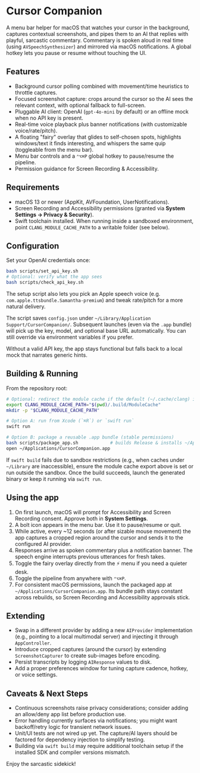 # Cursor Companion

A menu bar helper for macOS that watches your cursor in the background, captures contextual screenshots, and pipes them to an AI that replies with playful, sarcastic commentary. Commentary is spoken aloud in real time (using `AVSpeechSynthesizer`) and mirrored via macOS notifications. A global hotkey lets you pause or resume without touching the UI.

## Features
- Background cursor polling combined with movement/time heuristics to throttle captures.
- Focused screenshot capture: crops around the cursor so the AI sees the relevant context, with optional fallback to full-screen.
- Pluggable AI client: OpenAI (`gpt-4o-mini` by default) or an offline mock when no API key is present.
- Real-time voice playback plus banner notifications (with customizable voice/rate/pitch).
- A floating "fairy" overlay that glides to self-chosen spots, highlights windows/text it finds interesting, and whispers the same quip (toggleable from the menu bar).
- Menu bar controls and a `⌃⌥⌘P` global hotkey to pause/resume the pipeline.
- Permission guidance for Screen Recording & Accessibility.

## Requirements
- macOS 13 or newer (AppKit, AVFoundation, UserNotifications).
- Screen Recording and Accessibility permissions (granted via **System Settings → Privacy & Security**).
- Swift toolchain installed. When running inside a sandboxed environment, point `CLANG_MODULE_CACHE_PATH` to a writable folder (see below).

## Configuration
Set your OpenAI credentials once:

```bash
bash scripts/set_api_key.sh
# Optional: verify what the app sees
bash scripts/check_api_key.sh
```

The setup script also lets you pick an Apple speech voice (e.g. `com.apple.ttsbundle.Samantha-premium`) and tweak rate/pitch for a more natural delivery.

The script saves `config.json` under `~/Library/Application Support/CursorCompanion/`. Subsequent launches (even via the `.app` bundle) will pick up the key, model, and optional base URL automatically. You can still override via environment variables if you prefer.

Without a valid API key, the app stays functional but falls back to a local mock that narrates generic hints.

## Building & Running
From the repository root:

```bash
# Optional: redirect the module cache if the default (~/.cache/clang) is blocked
export CLANG_MODULE_CACHE_PATH="$(pwd)/.build/ModuleCache"
mkdir -p "$CLANG_MODULE_CACHE_PATH"

# Option A: run from Xcode (`⌘R`) or `swift run`
swift run

# Option B: package a reusable .app bundle (stable permissions)
bash scripts/package_app.sh            # builds Release & installs ~/Applications/CursorCompanion.app
open ~/Applications/CursorCompanion.app
```

If `swift build` fails due to sandbox restrictions (e.g., when caches under `~/Library` are inaccessible), ensure the module cache export above is set or run outside the sandbox. Once the build succeeds, launch the generated binary or keep it running via `swift run`.

## Using the app
1. On first launch, macOS will prompt for Accessibility and Screen Recording consent. Approve both in **System Settings**.
2. A bolt icon appears in the menu bar. Use it to pause/resume or quit.
3. While active, every ~12 seconds (or after sizable mouse movement) the app captures a cropped region around the cursor and sends it to the configured AI provider.
4. Responses arrive as spoken commentary plus a notification banner. The speech engine interrupts previous utterances for fresh takes.
5. Toggle the fairy overlay directly from the ⚡️ menu if you need a quieter desk.
6. Toggle the pipeline from anywhere with `⌃⌥⌘P`.
7. For consistent macOS permissions, launch the packaged app at `~/Applications/CursorCompanion.app`. Its bundle path stays constant across rebuilds, so Screen Recording and Accessibility approvals stick.

## Extending
- Swap in a different provider by adding a new `AIProvider` implementation (e.g., pointing to a local multimodal server) and injecting it through `AppController`.
- Introduce cropped captures (around the cursor) by extending `ScreenshotCapturer` to create sub-images before encoding.
- Persist transcripts by logging `AIResponse` values to disk.
- Add a proper preferences window for tuning capture cadence, hotkey, or voice settings.

## Caveats & Next Steps
- Continuous screenshots raise privacy considerations; consider adding an allow/deny app list before production use.
- Error handling currently surfaces via notifications; you might want backoff/retry logic for transient network issues.
- Unit/UI tests are not wired up yet. The capture/AI layers should be factored for dependency injection to simplify testing.
- Building via `swift build` may require additional toolchain setup if the installed SDK and compiler versions mismatch.

Enjoy the sarcastic sidekick!
